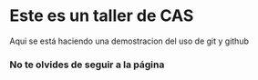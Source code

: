 # Este es un taller de CAS

Aqui se está haciendo una demostracion del uso de git y github

### No te olvides de seguir a la página
